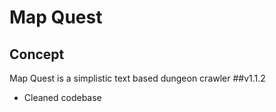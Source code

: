 # Map Quest
## Concept
Map Quest is a simplistic text based dungeon crawler
##v1.1.2
* Cleaned codebase
